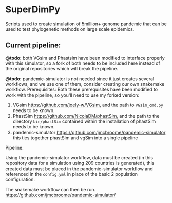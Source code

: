 # SuperDimPy
Scripts used to create simulation of 5million+ genome pandemic that can be used to test phylogenetic methods on large scale epidemics.
## Current pipeline: 
**@todo:** both VGsim and Phastsim have been modified to interface properly with this simulator, so a fork of both needs to be included here instead of the original repositories which will break the pipeline.

**@todo:** pandemic-simulator is not needed since it just creates several workflows, and we use one of them, consider creating our own snakemake workflow.
Prerequisites: 
Both these prerequisites have been modified to work with the pipeline, so you'll need to use my forked version: 
1. VGsim https://github.com/joely-w/VGsim, and the path to `VGsim_cmd.py` needs to be known.
2. PhastSim https://github.com/NicolaDM/phastSim, and the path to the directory `bin/phastSim` contained within the installation of phastSim needs to be known.
3. pandemic-simulator https://github.com/jmcbroome/pandemic-simulator this ties together phastSim and vgSim into a single pipeline

Pipeline:

Using the pandemic-simulator workflow, data must be created (in this repository data for a simulation using 209 countries is generated),
this created data must be placed in the pandemic-simulator workflow and referenced in the `config.yml` in place of the basic 2 population configuration.

The snakemake workflow can then be run.
https://github.com/jmcbroome/pandemic-simulator/